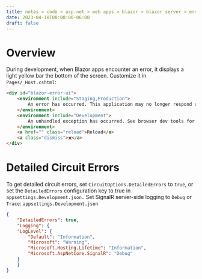 ```yaml
---
title: notes > code > asp.net > web apps > blazor > blazor server > error handling
date: 2023-04-18T00:00:00-06:00
draft: false
---
```


# Overview
During development, when Blazor apps encounter an error, it displays a light yellow bar the bottom of the screen.
Customize it in `Pages/_Host.cshtml`:
```html
<div id="blazor-error-ui">
    <environment include="Staging,Production">
        An error has occurred. This application may no longer respond until reloaded.
    </environment>
    <environment include="Development">
        An unhandled exception has occurred. See browser dev tools for details.
    </environment>
    <a href="" class="reload">Reload</a>
    <a class="dismiss">🗙</a>
</div>
```

# Detailed Circuit Errors
To get detailed circuit errors, set `CircuitOptions.DetailedErrors` to `true`, or set the `DetailedErrors` configuration key to true in `appsettings.Development.json.`  Set SignalR server-side logging to `Debug` or `Trace`:
`appsettings.Development.json`
```json
{
    "DetailedErrors": true,
    "Logging": {
    "LogLevel": {
        "Default": "Information",
        "Microsoft": "Warning",
        "Microsoft.Hosting.Lifetime": "Information",
        "Microsoft.AspNetCore.SignalR": "Debug"
    }
    }
}
```
